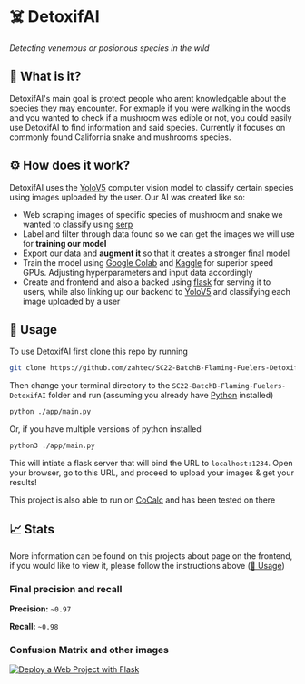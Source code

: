 # ☠️ DetoxifAI

_Detecting venemous or posionous species in the wild_

## 👀 What is it?

DetoxifAI's main goal is protect people who arent knowledgable about the species they may encounter. For exmaple if you were walking in the woods and you wanted to check if a mushroom was edible or not, you could easily use DetoxifAI to find information and said species. Currently it focuses on commonly found California snake and mushrooms species.

## ⚙️ How does it work?

DetoxifAI uses the [YoloV5]() computer vision model to classify certain species using images uploaded by the user. Our AI was created like so:

-   Web scraping images of specific species of mushroom and snake we wanted to classify using [serp]()
-   Label and filter through data found so we can get the images we will use for **training our model**
-   Export our data and **augment it** so that it creates a stronger final model
-   Train the model using [Google Colab]() and [Kaggle]() for superior speed GPUs. Adjusting hyperparameters and input data accordingly
-   Create and frontend and also a backed using [flask]() for serving it to users, while also linking up our backend to [YoloV5]() and classifying each image uploaded by a user

## 🚀 Usage

To use DetoxifAI first clone this repo by running

```sh
git clone https://github.com/zahtec/SC22-BatchB-Flaming-Fuelers-DetoxifAI.git
```

Then change your terminal directory to the `SC22-BatchB-Flaming-Fuelers-DetoxifAI` folder and run (assuming you already have [Python]() installed)

```sh
python ./app/main.py
```

Or, if you have multiple versions of python installed

```sh
python3 ./app/main.py
```

This will intiate a flask server that will bind the URL to `localhost:1234`. Open your browser, go to this URL, and proceed to upload your images & get your results!

This project is also able to run on [CoCalc]() and has been tested on there

## 📈 Stats

More information can be found on this projects about page on the frontend, if you would like to view it, please follow the instructions above ([🚀 Usage](#-usage))

### Final precision and recall

**Precision:** `~0.97`

**Recall:** `~0.98`

### Confusion Matrix and other images

[![Deploy a Web Project with Flask](https://img.youtube.com/vi/JUb-PpejA7w/0.jpg)](https://youtu.be/JUb-PpejA7w 'Deploy a Web Project with Flask')
